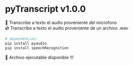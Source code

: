 # pyTranscript v1.0.0

🎤 Transcribe a texto el audio proveniente del microfono  
💿 Transcribe a texto el audio proveniente de un archivo .wav

```python
# dependencies:
pip install pyaudio
pip install speechRecognition
```

💾 Archivo ejecutable disponible !!!
